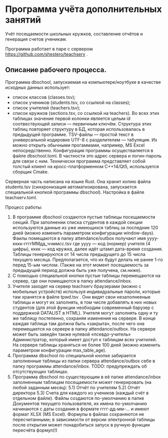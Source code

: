 # Программа учёта дополнительных занятий

Учёт посещаемости школьных кружков, составление отчётов и генерация счетов ученикам.

Программа работает в паре с сервером
https://github.com/shestero/teachserv .

## Описание рабочего процесса.

Программа dbschool, запускаемая на компьютере/ноутбуке в качестве исходных данных использует:
- список классов (classes.tsv);
- список учеников (students.tsv, со ссылкой на classes);
- список учителей (teachers.tsv);
- список кружков (sections.tsv, со ссылкой на teachers).
  Во всех этих таблицах значение первой колонки является целым id соотвествующей записи — первичным ключём.
  Структура этих таблиц повторяет структуру в БД, которая использовалась в предыдущей программе.
  TSV-файлы — простой текст в универсальной кодировке UTF-8 с разделителем — табуляция. Их можно открыть обычными прогаммами, например, MS Excel непосредственно.
  Конфигурация программы осуществаляется в файле dbschool.toml. В частности это адрес сервера и логин-пароль для связи с ним.
  Технически программа представляет собой толстый клиент на кросс-платформенном С++14/Qt5, используется сборщик Cmake.

Серверная часть написана на языке Rust.
Она хранит копию файла students.tsv (синхронизация автоматизирована, запускается специальной кнопкой программы dbschool). Настройка в файле teachserv.toml.

Процесс работы:
1) В программе dbschool создаются пустые таблицы посещаемости секций. При заполнении списка студентов в каждой секции используются данные из уже имеющихся таблиц за последние 120 дней (можно изменить параметром конфигурации window-days).
   Фаилы помещаются в папку attendance/outbox  получают имя уууу-кккк-ггггММдд_ччммсс.tsv где уууу — код (нормер) учителя (4 цифры), кккк — код кружка, далее идёт штамп дата-время создания.
   Таблицы генерируются от 14 числа предыдущего до 15 числа текущего месяца. Предполагается, что их будут делать не ранее 1-го перед 15-ым числом. (Также на этот момент посещаемость за предыдущий период должна быть уже получена, см.ниже).
2) С помощью специальной кнопки пустые таблицы перемещаются на сервер, где они помещаются в папку attendance/inbox.
3) Учителя заходят на сервер teachserv браузерами (можно с мобильных устройств) используя индивидуальные пароли, которые там хранятся в файле tpwd.tsv .
   Они видят свои незаполнееные таблицы и могут их заполнять, в том числе добавлять в них новых студентов (для этой функции необходим современный барузер с поддержкой DATALIST в HTML).
   Учителя могут заполнять одну и ту же таблицу постепенно, сохраняя изменения на сервере. В конце каждая таблица там должна быть «закрыта», после чего она перемещается на сервере в папку attendance/outbox.
   На сервере может быть заведён также нулевой «псевдо-учитель» Администратор, который имеет доступ к таблицам всех учитилей.
   На сервере таблицы храняться не более 100 дней (можно изменить параметром конфигурации max_table_age).
4) Программа dbschool по специальной кнопке забирается заполненные таблицы из папки сервера attendance/outbox себе в папку программы attendance/inbox.
   TODO: предупреждать об отсутствующих таблицах.
5) Программа dbschool по существующим в её папке attendance/inbox заполненным таблицам посещаемости может генерировать (на любой заданным месяц):
   5.1) Отчёт по учителям
   5.2) Отчёт директора
   5.3) Счета для каждого из учеников (каждый счёт в отдельном файле).
   Файлы создаются по-умолчанию в папке Документов текущего пользователя, их имена по-умолчанию начинаются с даты создания в формате гггг-дд-мм-… и имеют формат XLSX (MS Excel).
   Формулы в файлах сохраняются не пересчитанными; в зависимости от версии электронной таблицы после открытия может понадобиться запуск в ручную функции пересчёта формул(!)
